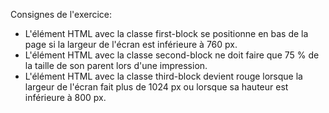 Consignes de l'exercice:

- L'élément HTML avec la classe first-block se positionne en bas de la page si la largeur de l'écran est inférieure à 760 px.
- L'élément HTML avec la classe second-block ne doit faire que 75 % de la taille de son parent lors d'une impression.
- L'élément HTML avec la classe third-block devient rouge lorsque la largeur de l'écran fait plus de 1024 px ou lorsque sa hauteur est inférieure à 800 px.
